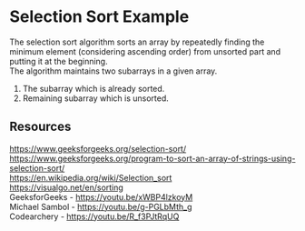 ﻿# Selection Sort Example

The selection sort algorithm sorts an array by repeatedly finding the minimum element (considering ascending order) from unsorted part and putting it at the beginning.  
The algorithm maintains two subarrays in a given array.

1) The subarray which is already sorted.  
2) Remaining subarray which is unsorted.  
## Resources

https://www.geeksforgeeks.org/selection-sort/  
https://www.geeksforgeeks.org/program-to-sort-an-array-of-strings-using-selection-sort/  
https://en.wikipedia.org/wiki/Selection_sort  
https://visualgo.net/en/sorting  
GeeksforGeeks - https://youtu.be/xWBP4lzkoyM    
Michael Sambol - https://youtu.be/g-PGLbMth_g  
Codearchery - https://youtu.be/R_f3PJtRqUQ    